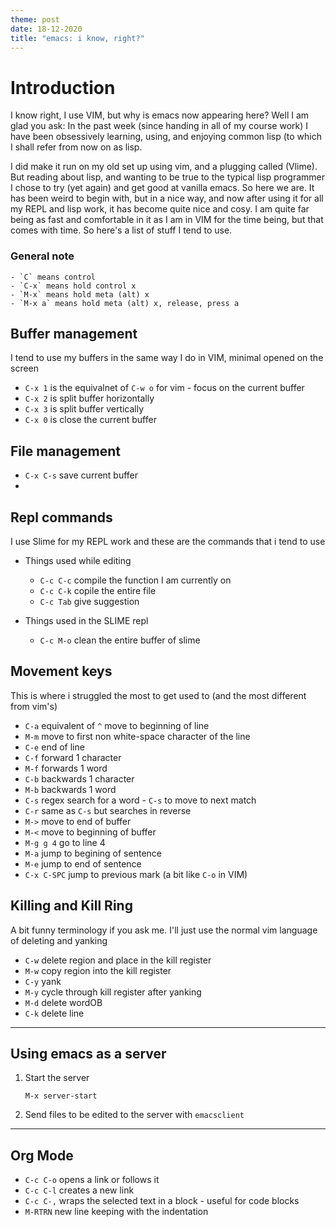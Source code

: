 ```yaml
---
theme: post
date: 18-12-2020
title: "emacs: i know, right?"
---
```


# Introduction

I know right, I use VIM, but why is emacs now appearing here? Well I am glad
you ask: In the past week (since handing in all of my course work) I have been
obsessively learning, using, and enjoying common lisp (to which I shall refer
from now on as lisp.

I did make it run on my old set up using vim, and a plugging called (Vlime).
But reading about lisp, and wanting to be true to the typical lisp programmer I
chose to try (yet again) and get good at vanilla emacs. So here we are. It has
been weird to begin with, but in a nice way, and now after using it for all my
REPL and lisp work, it has become quite nice and cosy. I am quite far being as
fast and comfortable in it as I am in VIM for the time being, but that comes
with time. So here's a list of stuff I tend to use. 

### General note

    - `C` means control
    - `C-x` means hold control x
    - `M-x` means hold meta (alt) x
    - `M-x a` means hold meta (alt) x, release, press a

## Buffer management

I tend to use my buffers in the same way I do in VIM, minimal opened on the
screen

   - `C-x 1` is the equivalnet of `C-w o` for vim - focus on the current buffer
   - `C-x 2` is split buffer horizontally
   - `C-x 3` is split buffer vertically
   - `C-x 0` is close the current buffer   

## File management

   - `C-x C-s` save current buffer
   -

## Repl commands

I use Slime for my REPL work and these are the commands that i tend to use

- Things used while editing
  - `C-c C-c` compile the function I am currently on
  - `C-c C-k` copile the entire file
  - `C-c Tab` give suggestion

- Things used in the SLIME repl
  - `C-c M-o` clean the entire buffer of slime

## Movement keys

This is where i struggled the most to get used to (and the most different from
vim's)

- `C-a` equivalent of `^` move to beginning of line
- `M-m` move to first non white-space character of the line
- `C-e` end of line
- `C-f` forward 1 character
- `M-f` forwards 1 word
- `C-b` backwards 1 character
- `M-b` backwards 1 word
- `C-s` regex search for a word - `C-s` to move to next match
- `C-r` same as `C-s` but searches in reverse
- `M->` move to end of buffer
- `M-<` move to beginning of buffer
- `M-g g 4` go to line 4
- `M-a` jump to begining of sentence
- `M-e` jump to end of sentence
- `C-x C-SPC` jump to previous mark (a bit like `C-o` in VIM)

## Killing and Kill Ring

A bit funny terminology if you ask me. I'll just use the normal vim language of
deleting and yanking

- `C-w` delete region and place in the kill register
- `M-w` copy region into the kill register
- `C-y` yank
- `M-y` cycle through kill register after yanking
- `M-d` delete wordOB
- `C-k` delete line

---

## Using emacs as a server

1. Start the server 

   `M-x server-start`

2. Send files to be edited to the server with `emacsclient`

---

## Org Mode 

- `C-c C-o` opens a link or follows it 
- `C-c C-l` creates a new link
- `C-c C-,` wraps the selected text in a block - useful for code blocks
- `M-RTRN` new line keeping with the indentation



